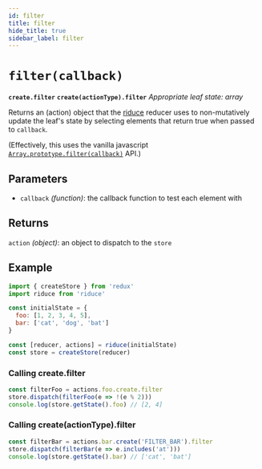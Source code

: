 ```yaml
---
id: filter
title: filter
hide_title: true
sidebar_label: filter
---
```


# `filter(callback)`
**`create.filter`**
**`create(actionType).filter`**
*Appropriate leaf state: array*

Returns an (action) object that the [riduce](../README.md) reducer uses to non-mutatively update the leaf's state by selecting elements that return true when passed to `callback`.

(Effectively, this uses the vanilla javascript [`Array.prototype.filter(callback)`](https://developer.mozilla.org/en-US/docs/Web/JavaScript/Reference/Global_Objects/Array/filter) API.)

## Parameters
- `callback` *(function)*: the callback function to test each element with

## Returns
`action` *(object)*: an object to dispatch to the `store`

## Example
```js
import { createStore } from 'redux'
import riduce from 'riduce'

const initialState = {
  foo: [1, 2, 3, 4, 5],
  bar: ['cat', 'dog', 'bat']
}

const [reducer, actions] = riduce(initialState)
const store = createStore(reducer)
```

### Calling create.filter
```js
const filterFoo = actions.foo.create.filter
store.dispatch(filterFoo(e => !(e % 2)))
console.log(store.getState().foo) // [2, 4]
```

### Calling create(actionType).filter
```js
const filterBar = actions.bar.create('FILTER_BAR').filter
store.dispatch(filterBar(e => e.includes('at')))
console.log(store.getState().bar) // ['cat', 'bat']
```